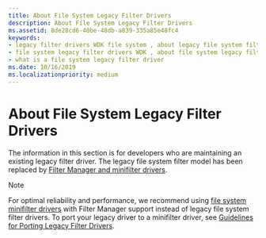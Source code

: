 ```yaml
---
title: About File System Legacy Filter Drivers
description: About File System Legacy Filter Drivers
ms.assetid: 8de28cd6-40be-48db-a839-335a85e48fc4
keywords:
- legacy filter drivers WDK file system , about legacy file system filter drivers
- file system legacy filter drivers WDK , about file system legacy filter drivers
- what is a file system legacy filter driver
ms.date: 10/16/2019
ms.localizationpriority: medium
---
```


# About File System Legacy Filter Drivers

The information in this section is for developers who are maintaining an existing legacy filter driver. The legacy file system filter model has been replaced by [Filter Manager and minifilter drivers](https://docs.microsoft.com/windows-hardware/drivers/ifs/filter-manager-and-minifilter-driver-architecture).

> [!NOTE]
> For optimal reliability and performance, we recommend using [file system minifilter drivers](filter-manager-and-minifilter-driver-architecture.md) with Filter Manager support instead of legacy file system filter drivers. To port your legacy driver to a minifilter driver, see [Guidelines for Porting Legacy Filter Drivers](guidelines-for-porting-legacy-filter-drivers.md).
